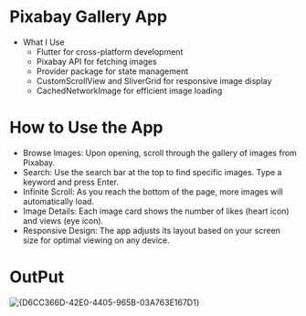# Pixabay Gallery App
  - What I Use
    - Flutter for cross-platform development
    - Pixabay API for fetching images
    - Provider package for state management
    - CustomScrollView and SliverGrid for responsive image display
    - CachedNetworkImage for efficient image loading

# How to Use the App
  - Browse Images: Upon opening, scroll through the gallery of images from Pixabay.
  - Search: Use the search bar at the top to find specific images. Type a keyword and press Enter.
  - Infinite Scroll: As you reach the bottom of the page, more images will automatically load.
  - Image Details: Each image card shows the number of likes (heart icon) and views (eye icon).  
  - Responsive Design: The app adjusts its layout based on your screen size for optimal viewing on any device.

# OutPut 
  ![{D6CC366D-42E0-4405-965B-03A763E167D1}](https://github.com/user-attachments/assets/ffcb18a8-1afa-4553-8b12-26e20b506efb)


